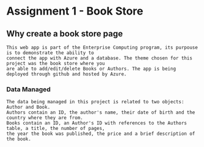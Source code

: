 # Assignment 1 - Book Store

## Why create a book store page
        
    This web app is part of the Enterprise Computing program, its purpouse is to demonstrate the ability to
    connect the app with Azure and a database. The theme chosen for this project was the book store where you 
    are able to add/edit/delete Books or Authors. The app is being deployed through github and hosted by Azure.
       
### Data Managed

	The data being managed in this project is related to two objects: Author and Book.
	Authors contain an ID, the author's name, their date of birth and the country where they are from.
	Books contain an ID, an Author's ID with references to the Authors table, a title, the number of pages, 
	the year the book was published, the price and a brief description of the book.
